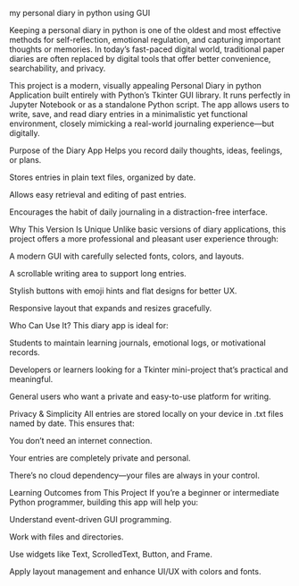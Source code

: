 my personal diary in python using GUI

Keeping a personal diary in python is one of the oldest and most effective methods for self-reflection, emotional regulation, and capturing important thoughts or memories. In today’s fast-paced digital world, traditional paper diaries are often replaced by digital tools that offer better convenience, searchability, and privacy.

This project is a modern, visually appealing Personal Diary in python Application built entirely with Python’s Tkinter GUI library. It runs perfectly in Jupyter Notebook or as a standalone Python script. The app allows users to write, save, and read diary entries in a minimalistic yet functional environment, closely mimicking a real-world journaling experience—but digitally.

Purpose of the Diary App
Helps you record daily thoughts, ideas, feelings, or plans.

Stores entries in plain text files, organized by date.

Allows easy retrieval and editing of past entries.

Encourages the habit of daily journaling in a distraction-free interface.

Why This Version Is Unique
Unlike basic versions of diary applications, this project offers a more professional and pleasant user experience through:

A modern GUI with carefully selected fonts, colors, and layouts.

A scrollable writing area to support long entries.

Stylish buttons with emoji hints and flat designs for better UX.

Responsive layout that expands and resizes gracefully.

Who Can Use It?
This diary app is ideal for:

Students to maintain learning journals, emotional logs, or motivational records.

Developers or learners looking for a Tkinter mini-project that’s practical and meaningful.

General users who want a private and easy-to-use platform for writing.

Privacy & Simplicity
All entries are stored locally on your device in .txt files named by date. This ensures that:

You don’t need an internet connection.

Your entries are completely private and personal.

There’s no cloud dependency—your files are always in your control.

Learning Outcomes from This Project
If you’re a beginner or intermediate Python programmer, building this app will help you:

Understand event-driven GUI programming.

Work with files and directories.

Use widgets like Text, ScrolledText, Button, and Frame.

Apply layout management and enhance UI/UX with colors and fonts.
